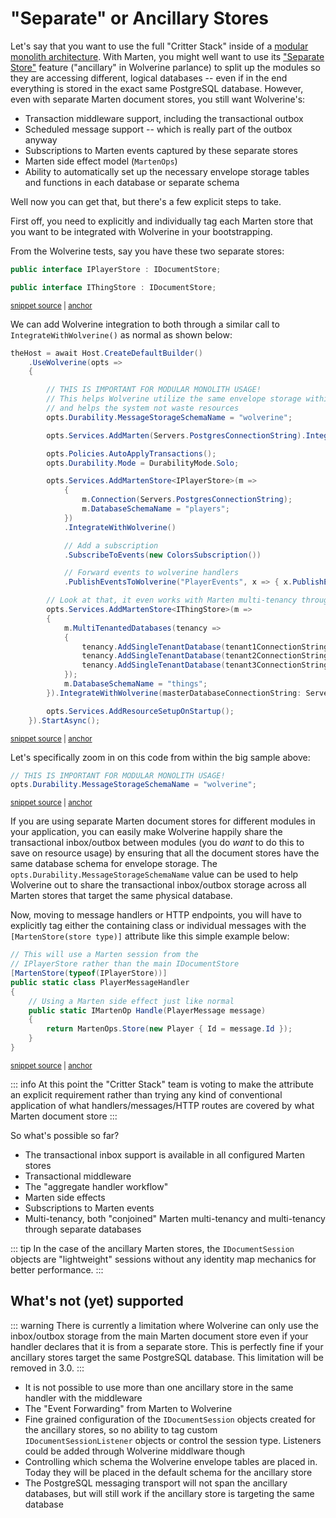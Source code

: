 # "Separate" or Ancillary Stores <Badge type="tip" text="2.13" />

Let's say that you want to use the full "Critter Stack" inside of a [modular monolith architecture](https://jeremydmiller.com/2024/04/01/thoughts-on-modular-monoliths/).
With Marten, you might well want to use its ["Separate Store"](https://martendb.io/configuration/hostbuilder.html#working-with-multiple-marten-databases) feature ("ancillary" in Wolverine parlance) 
to split up the modules so they are accessing different, logical databases 
-- even if in the end everything is stored in the exact same PostgreSQL database. However, 
even with separate Marten document stores, you still want Wolverine's:

* Transaction middleware support, including the transactional outbox
* Scheduled message support -- which is really part of the outbox anyway
* Subscriptions to Marten events captured by these separate stores
* Marten side effect model (`MartenOps`)
* Ability to automatically set up the necessary envelope storage tables and functions in each database or separate schema

Well now you can get that, but there's a few explicit steps to take.

First off, you need to explicitly and individually tag each Marten store that you want to be integrated with Wolverine
in your bootstrapping.

From the Wolverine tests, say you have these two separate stores:

<!-- snippet: sample_separate_marten_stores -->
<a id='snippet-sample_separate_marten_stores'></a>
```cs
public interface IPlayerStore : IDocumentStore;

public interface IThingStore : IDocumentStore;
```
<sup><a href='https://github.com/JasperFx/wolverine/blob/main/src/Persistence/MartenTests/AncillaryStores/bootstrapping_ancillary_marten_stores_with_wolverine.cs#L255-L261' title='Snippet source file'>snippet source</a> | <a href='#snippet-sample_separate_marten_stores' title='Start of snippet'>anchor</a></sup>
<!-- endSnippet -->

We can add Wolverine integration to both through a similar call to `IntegrateWithWolverine()` as normal as shown below:

<!-- snippet: sample_bootstrapping_with_ancillary_marten_stores -->
<a id='snippet-sample_bootstrapping_with_ancillary_marten_stores'></a>
```cs
theHost = await Host.CreateDefaultBuilder()
    .UseWolverine(opts =>
    {

        // THIS IS IMPORTANT FOR MODULAR MONOLITH USAGE!
        // This helps Wolverine utilize the same envelope storage within the same database,
        // and helps the system not waste resources
        opts.Durability.MessageStorageSchemaName = "wolverine";

        opts.Services.AddMarten(Servers.PostgresConnectionString).IntegrateWithWolverine();

        opts.Policies.AutoApplyTransactions();
        opts.Durability.Mode = DurabilityMode.Solo;

        opts.Services.AddMartenStore<IPlayerStore>(m =>
            {
                m.Connection(Servers.PostgresConnectionString);
                m.DatabaseSchemaName = "players";
            })
            .IntegrateWithWolverine()

            // Add a subscription
            .SubscribeToEvents(new ColorsSubscription())

            // Forward events to wolverine handlers
            .PublishEventsToWolverine("PlayerEvents", x => { x.PublishEvent<ColorsUpdated>(); });

        // Look at that, it even works with Marten multi-tenancy through separate databases!
        opts.Services.AddMartenStore<IThingStore>(m =>
        {
            m.MultiTenantedDatabases(tenancy =>
            {
                tenancy.AddSingleTenantDatabase(tenant1ConnectionString, "tenant1");
                tenancy.AddSingleTenantDatabase(tenant2ConnectionString, "tenant2");
                tenancy.AddSingleTenantDatabase(tenant3ConnectionString, "tenant3");
            });
            m.DatabaseSchemaName = "things";
        }).IntegrateWithWolverine(masterDatabaseConnectionString: Servers.PostgresConnectionString);

        opts.Services.AddResourceSetupOnStartup();
    }).StartAsync();
```
<sup><a href='https://github.com/JasperFx/wolverine/blob/main/src/Persistence/MartenTests/AncillaryStores/bootstrapping_ancillary_marten_stores_with_wolverine.cs#L55-L100' title='Snippet source file'>snippet source</a> | <a href='#snippet-sample_bootstrapping_with_ancillary_marten_stores' title='Start of snippet'>anchor</a></sup>
<!-- endSnippet -->

Let's specifically zoom in on this code from within the big sample above:

<!-- snippet: sample_using_message_storage_schema_name -->
<a id='snippet-sample_using_message_storage_schema_name'></a>
```cs
// THIS IS IMPORTANT FOR MODULAR MONOLITH USAGE!
opts.Durability.MessageStorageSchemaName = "wolverine";
```
<sup><a href='https://github.com/JasperFx/wolverine/blob/main/src/Persistence/MartenTests/AncillaryStores/bootstrapping_ancillary_marten_stores_with_wolverine.cs#L60-L65' title='Snippet source file'>snippet source</a> | <a href='#snippet-sample_using_message_storage_schema_name' title='Start of snippet'>anchor</a></sup>
<!-- endSnippet -->

If you are using separate Marten document stores for different modules in your application, you can easily make Wolverine 
happily share the transactional inbox/outbox between modules (you do *want* to do this to save on resource usage) by ensuring
that all the document stores have the same database schema for envelope storage. The `opts.Durability.MessageStorageSchemaName` 
value can be used to help Wolverine out to share the transactional inbox/outbox storage across all Marten stores that
target the same physical database.

Now, moving to message handlers or HTTP endpoints, you will have to explicitly tag either the containing class or
individual messages with the `[MartenStore(store type)]` attribute like this simple example below:

<!-- snippet: sample_PlayerMessageHandler -->
<a id='snippet-sample_playermessagehandler'></a>
```cs
// This will use a Marten session from the
// IPlayerStore rather than the main IDocumentStore
[MartenStore(typeof(IPlayerStore))]
public static class PlayerMessageHandler
{
    // Using a Marten side effect just like normal
    public static IMartenOp Handle(PlayerMessage message)
    {
        return MartenOps.Store(new Player { Id = message.Id });
    }
}
```
<sup><a href='https://github.com/JasperFx/wolverine/blob/main/src/Persistence/MartenTests/AncillaryStores/bootstrapping_ancillary_marten_stores_with_wolverine.cs#L239-L253' title='Snippet source file'>snippet source</a> | <a href='#snippet-sample_playermessagehandler' title='Start of snippet'>anchor</a></sup>
<!-- endSnippet -->

::: info
At this point the "Critter Stack" team is voting to make the attribute an explicit requirement rather than trying
any kind of conventional application of what handlers/messages/HTTP routes are covered by what Marten document store
:::

So what's possible so far?

* The transactional inbox support is available in all configured Marten stores
* Transactional middleware
* The "aggregate handler workflow"
* Marten side effects
* Subscriptions to Marten events
* Multi-tenancy, both "conjoined" Marten multi-tenancy and multi-tenancy through separate databases

::: tip
In the case of the ancillary Marten stores, the `IDocumentSession` objects are "lightweight" sessions without
any identity map mechanics for better performance. 
:::

## What's not (yet) supported

::: warning
There is currently a limitation where Wolverine can only use the inbox/outbox storage from the main Marten
document store even if your handler declares that it is from a separate store. This is perfectly fine if your
ancillary stores target the same PostgreSQL database. This limitation will be removed in 3.0.
:::

* It is not possible to use more than one ancillary store in the same handler with the middleware
* The "Event Forwarding" from Marten to Wolverine
* Fine grained configuration of the `IDocumentSession` objects created for the ancillary stores, so no ability to tag
  custom `IDocumentSessionListener` objects or control the session type. Listeners could be added through Wolverine middlware
  though
* Controlling which schema the Wolverine envelope tables are placed in. Today they will be placed in the default schema for
  the ancillary store
* The PostgreSQL messaging transport will not span the ancillary databases, but will still work if the ancillary store is targeting
  the same database



